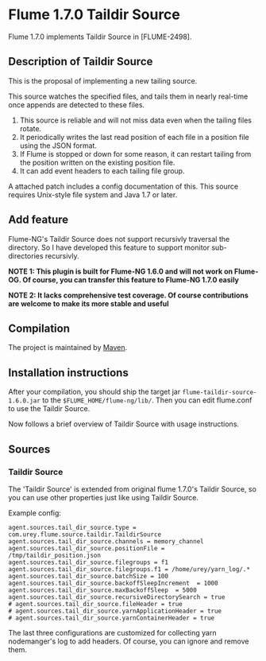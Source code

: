 # Flume 1.7.0 Taildir Source

Flume 1.7.0 implements Taildir Source in [FLUME-2498].


## Description of Taildir Source

This is the proposal of implementing a new tailing source.

This source watches the specified files, and tails them in nearly real-time once appends are detected to these files.
1. This source is reliable and will not miss data even when the tailing files rotate.
2. It periodically writes the last read position of each file in a position file using the JSON format.
3. If Flume is stopped or down for some reason, it can restart tailing from the position written on the existing position file.
4. It can add event headers to each tailing file group.

A attached patch includes a config documentation of this.
This source requires Unix-style file system and Java 1.7 or later.

## Add feature

Flume-NG's Taildir Source does not support recursivly traversal the directory. So I have developed this feature to support monitor sub-directories recursivly.

**NOTE 1: This plugin is built for Flume-NG 1.6.0 and will not work on Flume-OG. Of course, you can transfer this feature to Flume-NG 1.7.0 easily**

**NOTE 2: It lacks comprehensive test coverage. Of course contributions are welcome to make its more stable and useful**

## Compilation

The project is maintained by [Maven](http://maven.apache.org/).

## Installation instructions

After your compilation, you should ship the target jar `flume-taildir-source-1.6.0.jar` to the `$FLUME_HOME/flume-ng/lib/`. Then you can edit flume.conf to use the Taildir Source.

Now follows a brief overview of Taildir Source with usage instructions.

## Sources

### Taildir Source

The 'Taildir Source' is extended from original flume 1.7.0's Taildir Source, so you can use other properties just like using Taildir Source.

Example config:

```
agent.sources.tail_dir_source.type = com.urey.flume.source.taildir.TaildirSource
agent.sources.tail_dir_source.channels = memory_channel
agent.sources.tail_dir_source.positionFile = /tmp/taildir_position.json
agent.sources.tail_dir_source.filegroups = f1
agent.sources.tail_dir_source.filegroups.f1 = /home/urey/yarn_log/.*
agent.sources.tail_dir_source.batchSize = 100
agent.sources.tail_dir_source.backoffSleepIncrement  = 1000
agent.sources.tail_dir_source.maxBackoffSleep  = 5000
agent.sources.tail_dir_source.recursiveDirectorySearch = true
# agent.sources.tail_dir_source.fileHeader = true
# agent.sources.tail_dir_source.yarnApplicationHeader = true
# agent.sources.tail_dir_source.yarnContainerHeader = true
```

The last three configurations are customized for collecting yarn nodemanger's log to add headers. Of course, you can ignore and remove them.










